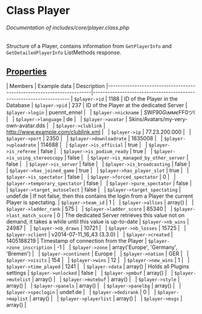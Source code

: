 # Class Player
###### Documentation of includes/core/player.class.php

Structure of a Player, contains information from `GetPlayerInfo` and `GetDetailedPlayerInfo` ListMethods response.



## [Properties](_#Properties)


| Members								| Example data						| Description
|-----------------------------------------------------------------------|--------------------------------------------------------------------
| `$player->id`								| 1188							| ID of the Player in the Database
| `$player->pid`							| 237							| ID of the Player at the dedicated Server
| `$player->login`							| puennt_ennel						| &nbsp;
| `$player->nickname`							| $S$W$F90Gιммє$FF0ツl					| &nbsp;
| `$player->language`							| de							| &nbsp;
| `$player->avatar`							| Skins/Avatars/my-very-own-avatar.dds			| &nbsp;
| `$player->clublink`							| http://www.example.com/clublink.xml			| &nbsp;
| `$player->ip`								| 77.23.200.000						| &nbsp;
| `$player->port`							| 2350							| &nbsp;
| `$player->downloadrate`						| 1835008						| &nbsp;
| `$player->uploadrate`							| 114688						| &nbsp;
| `$player->is_official`						| true							| &nbsp;
| `$player->is_referee`							| false							| &nbsp;
| `$player->is_podium_ready`						| true							| &nbsp;
| `$player->is_using_stereoscopy`					| false							| &nbsp;
| `$player->is_managed_by_other_server`					| false							| &nbsp;
| `$player->is_server`							| false							| &nbsp;
| `$player->is_broadcasting`						| false							| &nbsp;
| `$player->has_joined_game`						| true							| &nbsp;
| `$player->has_player_slot`						| true							| &nbsp;
| `$player->is_spectator`						| false							| &nbsp;
| `$player->forced_spectator`						| 0							| &nbsp;
| `$player->temporary_spectator`					| false							| &nbsp;
| `$player->pure_spectator`						| false							| &nbsp;
| `$player->target_autoselect`						| false							| &nbsp;
| `$player->target_spectating`						| undef.de						| If not false, then this contains the login from a Player the current Player is spectating.
| `$player->team_id`							| 1							| &nbsp;
| `$player->allies`							| array()						| &nbsp;
| `$player->ladder_rank`						| 575							| &nbsp;
| `$player->ladder_score`						| 85340							| &nbsp;
| `$player->last_match_score`						| 0							| The dedicated Server retrieves this value not on demand, it takes a while until this value is up-to-date
| `$player->nb_wins`							| 24987							| &nbsp;
| `$player->nb_draws`							| 10721							| &nbsp;
| `$player->nb_losses`							| 15725							| &nbsp;
| `$player->client`							| v2014-07-11_16_43 (3.3.0)				| &nbsp;
| `$player->created`							| 1405188219						| Timestamp of connection from the Player
| `$player->zone_inscription`						| -1							| &nbsp;
| `$player->zone`							| array('Europe', 'Germany', 'Bremen')			| &nbsp;
| `$player->continent`							| Europe						| &nbsp;
| `$player->nation`							| GER							| &nbsp;
| `$player->visits`							| 154							| &nbsp;
| `$player->wins`							| 12							| &nbsp;
| `$player->new_wins`							| 1							| &nbsp;
| `$player->time_played`						| 1241							| &nbsp;
| `$player->data`							| array()						| Holds all Plugins settings
| `$player->unlocked`							| false							| &nbsp;
| `$player->pmbuf`							| array()						| &nbsp;
| `$player->mutelist`							| array()						| &nbsp;
| `$player->mutebuf`							| array()						| &nbsp;
| `$player->style`							| array()						| &nbsp;
| `$player->panels`							| array()						| &nbsp;
| `$player->panelbg`							| array()						| &nbsp;
| `$player->speclogin`							| undef.de						| &nbsp;
| `$player->dedirank`							| 0							| &nbsp;
| `$player->maplist`							| array()						| &nbsp;
| `$player->playerlist`							| array()						| &nbsp;
| `$player->msgs`							| array()						| &nbsp;
